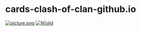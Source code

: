 # cards-clash-of-clan-github.io

[![picture.png](https://i.postimg.cc/FHcPSbXf/picture.png)](https://postimg.cc/NKs7qHMY)
[![N|olid](https://res.cloudinary.com/diqy9grnq/image/upload/v1678565596/logos/buttonclash_cle87y.png)](https://kamblack66.github.io/cards-clash-of-clan-github.io/)
